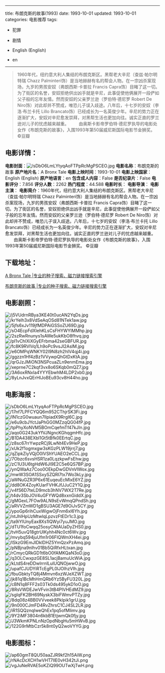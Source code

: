 
---
title: 布朗克斯的故事(1993)
date: 1993-10-01
updated: 1993-10-01
categories: 电影推荐
tags:
- 犯罪
- 剧情

- English (English)
- en
---


> 1960年代，纽约意大利人集结的布朗克斯区。黑帮老大辛尼（查兹·帕尔明特瑞 Chazz Palminteri饰）是当地赫赫有名的帮会人物。在一宗凶杀案现场，九岁的男孩安奴（弗朗西斯·卡普拉 Francis Capra饰）目睹了这一切。为了街区的名誉，安奴拒绝供出凶手就是辛尼，此事促使他俩展开一段俨如父子般的忘年友情。然而安奴的父亲罗兰逊（罗伯特·德尼罗 Robert De Niro饰）对此却并不赞成，唯恐儿子误入歧途。八年后，十七岁的安奴（李洛·布兰卡托 Lillo Brancato饰）已经成长为一名英俊少年。辛尼的势力正在逐渐扩大，安奴对辛尼愈发崇拜，对黑帮生活也更加向往。诚实正直的罗兰逊对儿子的忧虑越来越重。 　　由奥斯卡影帝罗伯特·德尼罗执导的电影处女作《布朗克斯的故事》，入围1993年第50届威尼斯国际电影节金狮奖。 ©豆瓣

## **电影详情**：

**电影封面**：<img src="https://image.tmdb.org/t/p/w200/sDbO6LmLYtyqAoFTPpRcMgPSCEO.jpg" alt="/sDbO6LmLYtyqAoFTPpRcMgPSCEO.jpg" title="/sDbO6LmLYtyqAoFTPpRcMgPSCEO.jpg">
**电影名称**：布朗克斯的故事
**原产地片名**：A Bronx Tale
**电影上映时间**：1993-10-01
**电影上映国家**：English (English)
**原产地语言**：en
**包含成人内容**：False
**是否纪录片**：False
**电影评分**：7.856
**评分人数**：2262
**热门程度**：44.588
**电影时长**：
**电影导演**：
**电影主演**：
**电影简介**：1960年代，纽约意大利人集结的布朗克斯区。黑帮老大辛尼（查兹·帕尔明特瑞 Chazz Palminteri饰）是当地赫赫有名的帮会人物。在一宗凶杀案现场，九岁的男孩安奴（弗朗西斯·卡普拉 Francis Capra饰）目睹了这一切。为了街区的名誉，安奴拒绝供出凶手就是辛尼，此事促使他俩展开一段俨如父子般的忘年友情。然而安奴的父亲罗兰逊（罗伯特·德尼罗 Robert De Niro饰）对此却并不赞成，唯恐儿子误入歧途。八年后，十七岁的安奴（李洛·布兰卡托 Lillo Brancato饰）已经成长为一名英俊少年。辛尼的势力正在逐渐扩大，安奴对辛尼愈发崇拜，对黑帮生活也更加向往。诚实正直的罗兰逊对儿子的忧虑越来越重。 　　由奥斯卡影帝罗伯特·德尼罗执导的电影处女作《布朗克斯的故事》，入围1993年第50届威尼斯国际电影节金狮奖。 ©豆瓣

## **下载地址**：
[A Bronx Tale |专业的种子搜索、磁力链接搜索引擎](https://movie.amd794.com:2083/?search=A%20Bronx%20Tale&ordering=&mode=match_phrase&page_size=10&page=1)

[布朗克斯的故事 |专业的种子搜索、磁力链接搜索引擎](https://movie.amd794.com:2083/?search=%E5%B8%83%E6%9C%97%E5%85%8B%E6%96%AF%E7%9A%84%E6%95%85%E4%BA%8B&ordering=&mode=match_phrase&page_size=10&page=1)
 

## **电影剧照**：
<img src="https://image.tmdb.org/t/p/original/j5VUdrnRBya3KE40t0ucAN2YqDs.jpg" alt="/j5VUdrnRBya3KE40t0ucAN2YqDs.jpg" title="/j5VUdrnRBya3KE40t0ucAN2YqDs.jpg"><img src="https://image.tmdb.org/t/p/original/krYelh3x8VdSeAqOSd81NTek1aw.jpg" alt="/krYelh3x8VdSeAqOSd81NTek1aw.jpg" title="/krYelh3x8VdSeAqOSd81NTek1aw.jpg"><img src="https://image.tmdb.org/t/p/original/5jfs6xJv119jfMDPAiGSSoZU69D.jpg" alt="/5jfs6xJv119jfMDPAiGSSoZU69D.jpg" title="/5jfs6xJv119jfMDPAiGSSoZU69D.jpg"><img src="https://image.tmdb.org/t/p/original/sO4EcpFdXIehKLsCsFHYWYIMMhp.jpg" alt="/sO4EcpFdXIehKLsCsFHYWYIMMhp.jpg" title="/sO4EcpFdXIehKLsCsFHYWYIMMhp.jpg"><img src="https://image.tmdb.org/t/p/original/2szRwRnunys1sAWe5ukKbO8fhvq.jpg" alt="/2szRwRnunys1sAWe5ukKbO8fhvq.jpg" title="/2szRwRnunys1sAWe5ukKbO8fhvq.jpg"><img src="https://image.tmdb.org/t/p/original/pl1vChIXiXGyEFrbma42seGBFUR.jpg" alt="/pl1vChIXiXGyEFrbma42seGBFUR.jpg" title="/pl1vChIXiXGyEFrbma42seGBFUR.jpg"><img src="https://image.tmdb.org/t/p/original/fc8K9RVlVq1Lh9oPc9vsJI2AslM.jpg" alt="/fc8K9RVlVq1Lh9oPc9vsJI2AslM.jpg" title="/fc8K9RVlVq1Lh9oPc9vsJI2AslM.jpg"><img src="https://image.tmdb.org/t/p/original/e6OMPqWNKY02l9N8zh2hIV4qj4i.jpg" alt="/e6OMPqWNKY02l9N8zh2hIV4qj4i.jpg" title="/e6OMPqWNKY02l9N8zh2hIV4qj4i.jpg"><img src="https://image.tmdb.org/t/p/original/ggzzn1Hf4zBz1VVywpQhGtDxKtA.jpg" alt="/ggzzn1Hf4zBz1VVywpQhGtDxKtA.jpg" title="/ggzzn1Hf4zBz1VVywpQhGtDxKtA.jpg"><img src="https://image.tmdb.org/t/p/original/qrGJzJMiON3NSPcuaZLn9enmEma.jpg" alt="/qrGJzJMiON3NSPcuaZLn9enmEma.jpg" title="/qrGJzJMiON3NSPcuaZLn9enmEma.jpg"><img src="https://image.tmdb.org/t/p/original/xeprne7C2kqf3vx8o6SKqb0mQZ7.jpg" alt="/xeprne7C2kqf3vx8o6SKqb0mQZ7.jpg" title="/xeprne7C2kqf3vx8o6SKqb0mQZ7.jpg"><img src="https://image.tmdb.org/t/p/original/3A6oxRNxIa4YYYEbwhM4LDP2xb0.jpg" alt="/3A6oxRNxIa4YYYEbwhM4LDP2xb0.jpg" title="/3A6oxRNxIa4YYYEbwhM4LDP2xb0.jpg"><img src="https://image.tmdb.org/t/p/original/8yLnJvxQErHIJoBEu93cv8H44ho.jpg" alt="/8yLnJvxQErHIJoBEu93cv8H44ho.jpg" title="/8yLnJvxQErHIJoBEu93cv8H44ho.jpg">

## **电影海报**：
<img src="https://image.tmdb.org/t/p/original/sDbO6LmLYtyqAoFTPpRcMgPSCEO.jpg" alt="/sDbO6LmLYtyqAoFTPpRcMgPSCEO.jpg" title="/sDbO6LmLYtyqAoFTPpRcMgPSCEO.jpg"><img src="https://image.tmdb.org/t/p/original/17nf7LPFCYQQ6m952CThjrSK3Fi.jpg" alt="/17nf7LPFCYQQ6m952CThjrSK3Fi.jpg" title="/17nf7LPFCYQQ6m952CThjrSK3Fi.jpg"><img src="https://image.tmdb.org/t/p/original/lN1czG0wuaun7IlpiadX9RrgI6C.jpg" alt="/lN1czG0wuaun7IlpiadX9RrgI6C.jpg" title="/lN1czG0wuaun7IlpiadX9RrgI6C.jpg"><img src="https://image.tmdb.org/t/p/original/e6u9cbJYctJaPhGG0MZzqQG04fP.jpg" alt="/e6u9cbJYctJaPhGG0MZzqQG04fP.jpg" title="/e6u9cbJYctJaPhGG0MZzqQG04fP.jpg"><img src="https://image.tmdb.org/t/p/original/tpPhyXoNVM5BOmCqefmTf47kJIn.jpg" alt="/tpPhyXoNVM5BOmCqefmTf47kJIn.jpg" title="/tpPhyXoNVM5BOmCqefmTf47kJIn.jpg"><img src="https://image.tmdb.org/t/p/original/aqo0G243ukYfVJNgncKGhqgmHfc.jpg" alt="/aqo0G243ukYfVJNgncKGhqgmHfc.jpg" title="/aqo0G243ukYfVJNgncKGhqgmHfc.jpg"><img src="https://image.tmdb.org/t/p/original/B1DA438EXbl1Gt5tBfk0EErtqC.jpg" alt="/B1DA438EXbl1Gt5tBfk0EErtqC.jpg" title="/B1DA438EXbl1Gt5tBfk0EErtqC.jpg"><img src="https://image.tmdb.org/t/p/original/z8sc67rrYwpzRCj9LwNt4Ev9HeP.jpg" alt="/z8sc67rrYwpzRCj9LwNt4Ev9HeP.jpg" title="/z8sc67rrYwpzRCj9LwNt4Ev9HeP.jpg"><img src="https://image.tmdb.org/t/p/original/xUk2f1ogmxgw3sKGzPLW19jrrj7.jpg" alt="/xUk2f1ogmxgw3sKGzPLW19jrrj7.jpg" title="/xUk2f1ogmxgw3sKGzPLW19jrrj7.jpg"><img src="https://image.tmdb.org/t/p/original/qZipkZiyVQjO0lVShYUAEO2eCCL.jpg" alt="/qZipkZiyVQjO0lVShYUAEO2eCCL.jpg" title="/qZipkZiyVQjO0lVShYUAEO2eCCL.jpg"><img src="https://image.tmdb.org/t/p/original/7Obzc6svsHSR1za0LqzkpwFsEhw.jpg" alt="/7Obzc6svsHSR1za0LqzkpwFsEhw.jpg" title="/7Obzc6svsHSR1za0LqzkpwFsEhw.jpg"><img src="https://image.tmdb.org/t/p/original/zC1U3U6tgHdW6Jl9E2C5e6QS7BP.jpg" alt="/zC1U3U6tgHdW6Jl9E2C5e6QS7BP.jpg" title="/zC1U3U6tgHdW6Jl9E2C5e6QS7BP.jpg"><img src="https://image.tmdb.org/t/p/original/ynQWaAz7Coo0OEkpDwGDVnVlWox.jpg" alt="/ynQWaAz7Coo0OEkpDwGDVnVlWox.jpg" title="/ynQWaAz7Coo0OEkpDwGDVnVlWox.jpg"><img src="https://image.tmdb.org/t/p/original/mwW3SOA1SSxySZQRI7tx7Wo3kLy.jpg" alt="/mwW3SOA1SSxySZQRI7tx7Wo3kLy.jpg" title="/mwW3SOA1SSxySZQRI7tx7Wo3kLy.jpg"><img src="https://image.tmdb.org/t/p/original/aWNuGZR3P6x61EuqeuEcMlxE6YZ.jpg" alt="/aWNuGZR3P6x61EuqeuEcMlxE6YZ.jpg" title="/aWNuGZR3P6x61EuqeuEcMlxE6YZ.jpg"><img src="https://image.tmdb.org/t/p/original/dd8OK4ZoyKUarFVHKJfJJuC2Y1Q.jpg" alt="/dd8OK4ZoyKUarFVHKJfJJuC2Y1Q.jpg" title="/dd8OK4ZoyKUarFVHKJfJJuC2Y1Q.jpg"><img src="https://image.tmdb.org/t/p/original/v4fS6D7teLD9mcb3hNV7WX2T7Re.jpg" alt="/v4fS6D7teLD9mcb3hNV7WX2T7Re.jpg" title="/v4fS6D7teLD9mcb3hNV7WX2T7Re.jpg"><img src="https://image.tmdb.org/t/p/original/t4dv3SbJOV4uGFYWQd8xxnGiddX.jpg" alt="/t4dv3SbJOV4uGFYWQd8xxnGiddX.jpg" title="/t4dv3SbJOV4uGFYWQd8xxnGiddX.jpg"><img src="https://image.tmdb.org/t/p/original/gMGexL7FOw9ALN9sEvWmqQPndSh.jpg" alt="/gMGexL7FOw9ALN9sEvWmqQPndSh.jpg" title="/gMGexL7FOw9ALN9sEvWmqQPndSh.jpg"><img src="https://image.tmdb.org/t/p/original/aRVVZmWD1gBSU3AGE7d9OiJvSCY.jpg" alt="/aRVVZmWD1gBSU3AGE7d9OiJvSCY.jpg" title="/aRVVZmWD1gBSU3AGE7d9OiJvSCY.jpg"><img src="https://image.tmdb.org/t/p/original/ypoGp6rihCuxWigwOjFnm6xI6Yh.jpg" alt="/ypoGp6rihCuxWigwOjFnm6xI6Yh.jpg" title="/ypoGp6rihCuxWigwOjFnm6xI6Yh.jpg"><img src="https://image.tmdb.org/t/p/original/ntJhIHpUzMtwlqLpzvzFtEDr1c3.jpg" alt="/ntJhIHpUzMtwlqLpzvzFtEDr1c3.jpg" title="/ntJhIHpUzMtwlqLpzvzFtEDr1c3.jpg"><img src="https://image.tmdb.org/t/p/original/ta9iYIUnyEax8Xs1lQWyi7yuJMO.jpg" alt="/ta9iYIUnyEax8Xs1lQWyi7yuJMO.jpg" title="/ta9iYIUnyEax8Xs1lQWyi7yuJMO.jpg"><img src="https://image.tmdb.org/t/p/original/dTU1foCwqq25osyCNtAUaDyZHS0.jpg" alt="/dTU1foCwqq25osyCNtAUaDyZHS0.jpg" title="/dTU1foCwqq25osyCNtAUaDyZHS0.jpg"><img src="https://image.tmdb.org/t/p/original/tvH5uvQ18gtrUIKyhh4Nc0ct6Wv.jpg" alt="/tvH5uvQ18gtrUIKyhh4Nc0ct6Wv.jpg" title="/tvH5uvQ18gtrUIKyhh4Nc0ct6Wv.jpg"><img src="https://image.tmdb.org/t/p/original/mvybq594juUfm1r06FIQWmXH4ei.jpg" alt="/mvybq594juUfm1r06FIQWmXH4ei.jpg" title="/mvybq594juUfm1r06FIQWmXH4ei.jpg"><img src="https://image.tmdb.org/t/p/original/lSkzG9EmJIDklDHZ5YmQzxPzAmq.jpg" alt="/lSkzG9EmJIDklDHZ5YmQzxPzAmq.jpg" title="/lSkzG9EmJIDklDHZ5YmQzxPzAmq.jpg"><img src="https://image.tmdb.org/t/p/original/pNBjna9nIhv01Bb5QiRfxHLtxan.jpg" alt="/pNBjna9nIhv01Bb5QiRfxHLtxan.jpg" title="/pNBjna9nIhv01Bb5QiRfxHLtxan.jpg"><img src="https://image.tmdb.org/t/p/original/rCmycQRkGD1t6bO0fAMKQaN3oD.jpg" alt="/rCmycQRkGD1t6bO0fAMKQaN3oD.jpg" title="/rCmycQRkGD1t6bO0fAMKQaN3oD.jpg"><img src="https://image.tmdb.org/t/p/original/q3OLCwxpzGE8SL1acjBamuUcWiA.jpg" alt="/q3OLCwxpzGE8SL1acjBamuUcWiA.jpg" title="/q3OLCwxpzGE8SL1acjBamuUcWiA.jpg"><img src="https://image.tmdb.org/t/p/original/kLtdS4reDDwlrrnlLuIUQNOjwwO.jpg" alt="/kLtdS4reDDwlrrnlLuIUQNOjwwO.jpg" title="/kLtdS4reDDwlrrnlLuIUQNOjwwO.jpg"><img src="https://image.tmdb.org/t/p/original/upafCJUDYiRTcEgPL0lJOlhzVIh.jpg" alt="/upafCJUDYiRTcEgPL0lJOlhzVIh.jpg" title="/upafCJUDYiRTcEgPL0lJOlhzVIh.jpg"><img src="https://image.tmdb.org/t/p/original/fbuGbktyTQ8j4Mmvn6xzWJeXZWT.jpg" alt="/fbuGbktyTQ8j4Mmvn6xzWJeXZWT.jpg" title="/fbuGbktyTQ8j4Mmvn6xzWJeXZWT.jpg"><img src="https://image.tmdb.org/t/p/original/jk81q1BcMhHmQRb6Yz5ByFU320L.jpg" alt="/jk81q1BcMhHmQRb6Yz5ByFU320L.jpg" title="/jk81q1BcMhHmQRb6Yz5ByFU320L.jpg"><img src="https://image.tmdb.org/t/p/original/cBN1q8FFF2s03Tk0ds495ykD1oO.jpg" alt="/cBN1q8FFF2s03Tk0ds495ykD1oO.jpg" title="/cBN1q8FFF2s03Tk0ds495ykD1oO.jpg"><img src="https://image.tmdb.org/t/p/original/8RsVWDEJwVFvin3tB4PIVHEdMZ9.jpg" alt="/8RsVWDEJwVFvin3tB4PIVHEdMZ9.jpg" title="/8RsVWDEJwVFvin3tB4PIVHEdMZ9.jpg"><img src="https://image.tmdb.org/t/p/original/sgIqFK2BH69NyskX3biFWmvPTZy.jpg" alt="/sgIqFK2BH69NyskX3biFWmvPTZy.jpg" title="/sgIqFK2BH69NyskX3biFWmvPTZy.jpg"><img src="https://image.tmdb.org/t/p/original/8dq08z4BB0VVveek8Pklpik1grU.jpg" alt="/8dq08z4BB0VVveek8Pklpik1grU.jpg" title="/8dq08z4BB0VVveek8Pklpik1grU.jpg"><img src="https://image.tmdb.org/t/p/original/9n000CJmFD4RvZhrsC1CJ4SL2LR.jpg" alt="/9n000CJmFD4RvZhrsC1CJ4SL2LR.jpg" title="/9n000CJmFD4RvZhrsC1CJ4SL2LR.jpg"><img src="https://image.tmdb.org/t/p/original/iR1SQQznqIweQhEx1pq5ofMIimv.jpg" alt="/iR1SQQznqIweQhEx1pq5ofMIimv.jpg" title="/iR1SQQznqIweQhEx1pq5ofMIimv.jpg"><img src="https://image.tmdb.org/t/p/original/9Y2iMF3804n6kbB1EtjwmQk0fjy.jpg" alt="/9Y2iMF3804n6kbB1EtjwmQk0fjy.jpg" title="/9Y2iMF3804n6kbB1EtjwmQk0fjy.jpg"><img src="https://image.tmdb.org/t/p/original/J3WkmKPNLnNzOpdNbgHu5mHWvB.jpg" alt="/J3WkmKPNLnNzOpdNbgHu5mHWvB.jpg" title="/J3WkmKPNLnNzOpdNbgHu5mHWvB.jpg"><img src="https://image.tmdb.org/t/p/original/122G9rMtbCzr5k8nt0yQ2woVYYG.jpg" alt="/122G9rMtbCzr5k8nt0yQ2woVYYG.jpg" title="/122G9rMtbCzr5k8nt0yQ2woVYYG.jpg">

## **电影图标**：
<img src="https://image.tmdb.org/t/p/original/ap60gmT8QU50aaZJR9kf2h15AiW.png" alt="/ap60gmT8QU50aaZJR9kf2h15AiW.png" title="/ap60gmT8QU50aaZJR9kf2h15AiW.png"><img src="https://image.tmdb.org/t/p/original/rNAcDcXCH1wVHT7IlE0vH342tJi.png" alt="/rNAcDcXCH1wVHT7IlE0vH342tJi.png" title="/rNAcDcXCH1wVHT7IlE0vH342tJi.png"><img src="https://image.tmdb.org/t/p/original/vgJuNeRVAE5oKZiQ99OUTwXjTwH.png" alt="/vgJuNeRVAE5oKZiQ99OUTwXjTwH.png" title="/vgJuNeRVAE5oKZiQ99OUTwXjTwH.png">
